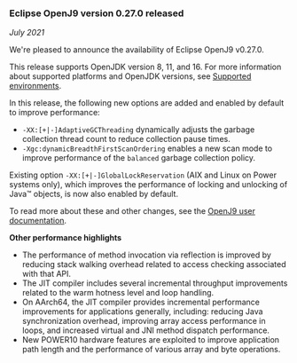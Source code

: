 ### Eclipse OpenJ9 version 0.27.0 released

*July 2021*

We're pleased to announce the availability of Eclipse OpenJ9 v0.27.0.

This release supports OpenJDK version 8, 11, and 16. For more information about supported platforms and OpenJDK versions, see [Supported environments](https://www.eclipse.org/openj9/docs/openj9_support/).

In this release, the following new options are added and enabled by default to improve performance:
- `-XX:[+|-]AdaptiveGCThreading` dynamically adjusts the garbage collection thread count to reduce collection pause times.
- `-Xgc:dynamicBreadthFirstScanOrdering` enables a new scan mode to improve performance of the `balanced` garbage collection policy.

Existing option `-XX:[+|-]GlobalLockReservation` (AIX and Linux on Power systems only), which improves the performance of locking and unlocking of Java&trade; objects, is now also enabled by default.

To read more about these and other changes, see the [OpenJ9 user documentation](docs/openj9_releases/).

**Other performance highlights**

- The performance of method invocation via reflection is improved by reducing stack walking overhead related to access checking associated with that API.
- The JIT compiler includes several incremental throughput improvements related to the warm hotness level and loop handling.
- On AArch64, the JIT compiler provides incremental performance improvements for applications generally, including: reducing Java synchronization overhead, improving array access performance in loops, and increased virtual and JNI method dispatch performance.
- New POWER10 hardware features are exploited to improve application path length and the performance of various array and byte operations.

